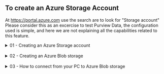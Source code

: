 ## To create an Azure Storage Account

At https://portal.azure.com use the search are to look for "Storage account"
Please consider this as an excercise to test Purview Data, the configuration used is simple, and here we are not explaining all the capabilities related to this feature.

<details>
<summary>01 - Creating an Azure Storage account</summary>
<br>

<p align="center">
<img src="https://github.com/user-attachments/assets/ba839ad3-38d5-4ad8-af37-2942c9c7c198" width="650"></p>
<p align="center">Azure Portal, search for Storage accounts.</p>
<br>

<p align="center">
<img src="https://github.com/user-attachments/assets/e0058e5f-6254-41b8-8744-166dc91528d7" width="650"></p>
<p align="center">Storage accounts.</p>
<br>

<p align="center">
<img src="https://github.com/user-attachments/assets/374dbc5b-baf6-458b-95e9-81609fbc090a" width="650"></p>
<p align="center">Create a storage account.</p>
<br>


<p align="center">
<img src="https://github.com/user-attachments/assets/3bc6f29e-eaed-44e5-b905-f2110a05ee8b" width="650"></p>
<p align="center">Create a storage account, Review + create.</p>
<br>

<p align="center">
<img src="https://github.com/user-attachments/assets/0e85d5d2-f8ac-4745-804b-e946d985fc31" width="650"></p>
<p align="center">Create a storage account, Deployment progress.</p>
<br>

<p align="center">
<img src="https://github.com/user-attachments/assets/1a718659-f91f-4db5-907b-fc38facf4731" width="650"></p>
<p align="center">Storage account created.</p>
<br>

</details>

<br>

<details>
<summary>02 - Creating an Azure Blob storage</summary>
<br>

<p align="center">
<img src="https://github.com/user-attachments/assets/1a718659-f91f-4db5-907b-fc38facf4731" width="650"></p>
<p align="center">Storage account.</p>
<br>

<p align="center">
<img src="https://github.com/user-attachments/assets/5929466e-9b31-40bc-ac18-bfbb19d4f0eb" width="650"></p>
<p align="center">Storage account, create container.</p>
<br>

</details>

<br>

<details>
<summary>03 - How to connect from your PC to Azure Blob storage</summary>
<br>
![Azure Storage Explorer icons8](https://github.com/user-attachments/assets/33e05f32-4be5-49a2-9b60-1da0e1a9a144)
Download Azure Storage Explorer from https://azure.microsoft.com/en-us/products/storage/storage-explorer/

![image](https://github.com/user-attachments/assets/aceb5c3d-ecb4-43b5-9001-599f1e30aff3)

![image](https://github.com/user-attachments/assets/0443a76b-4f80-4f2e-bafb-7454a6704cb4)

![image](https://github.com/user-attachments/assets/925ff4e2-5213-476c-8a45-bde034cd96bd)

![image](https://github.com/user-attachments/assets/4b72eacf-aa68-4342-a3a7-9376ee33f5b6)

![image](https://github.com/user-attachments/assets/80650cfe-e3e3-4d51-9fab-0a2d345db016)

![image](https://github.com/user-attachments/assets/33238aba-8865-454c-9814-3b614f83d126)

![image](https://github.com/user-attachments/assets/7076c0d9-c79f-43d5-a468-3743da944628)

</details>

<br><br>
